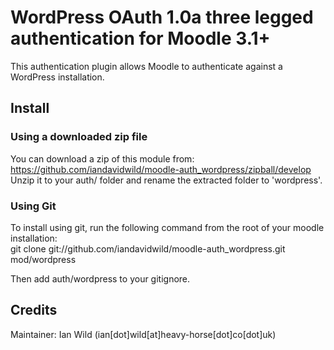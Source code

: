 # WordPress OAuth 1.0a three legged authentication for Moodle 3.1+

This authentication plugin allows Moodle to authenticate against a WordPress installation.

## Install
### Using a downloaded zip file
You can download a zip of this module from: https://github.com/iandavidwild/moodle-auth_wordpress/zipball/develop  
Unzip it to your auth/ folder and rename the extracted folder to 'wordpress'.
### Using Git
To install using git, run the following command from the root of your moodle installation:  
git clone git://github.com/iandavidwild/moodle-auth_wordpress.git mod/wordpress  

Then add auth/wordpress to your gitignore.

## Credits
Maintainer: Ian Wild (ian[dot]wild[at]heavy-horse[dot]co[dot]uk)

